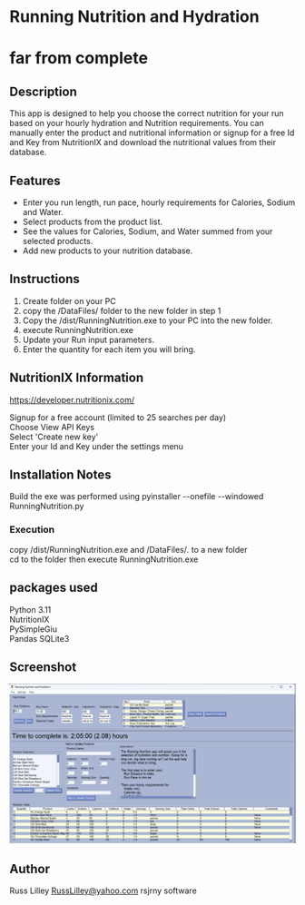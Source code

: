 # Running Nutrition and Hydration

# far from complete

## Description

This app is designed to help you choose the correct nutrition for your run based on your hourly hydration and Nutrition requirements.
You can manually enter the product and nutritional information or signup for a free Id and Key from NutritionIX and download
the nutritional values from their database.

## Features

- Enter you run length, run pace, hourly requirements for Calories, Sodium and Water.
- Select products from the product list.
- See the values for Calories, Sodium, and Water summed from your selected products.
- Add new products to your nutrition database.

## Instructions

1. Create folder on your PC
2. copy the /DataFiles/ folder to the new folder in step 1
3. Copy the /dist/RunningNutrition.exe to your PC into the new folder.
4. execute RunningNutrition.exe
5. Update your Run input parameters.
6. Enter the quantity for each item you will bring.

## NutritionIX Information

https://developer.nutritionix.com/

Signup for a free account (limited to 25 searches per day)  
Choose View API Keys  
Select 'Create new key'  
Enter your Id and Key under the settings menu   


## Installation Notes

Build the exe was performed using 
pyinstaller --onefile --windowed RunningNutrition.py  

### Execution

copy /dist/RunningNutrition.exe and 
/DataFiles/*.*  to a new folder   
cd to the folder then execute RunningNutrition.exe

## packages used

Python 3.11  
NutritionIX  
PySimpleGiu  
Pandas
SQLite3

## Screenshot  

![Alt text](/RNHPic.png?raw=true "Optional Title")


## Author

Russ Lilley
RussLilley@yahoo.com
rsjrny software

